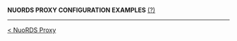 **NUORDS PROXY CONFIGURATION EXAMPLES**  [(?)](README.md)



------------------------------
[< NuoRDS Proxy](README.md) 
